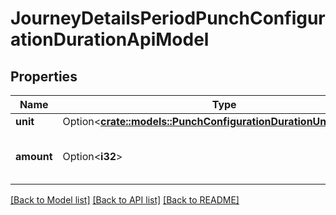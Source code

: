 # JourneyDetailsPeriodPunchConfigurationDurationApiModel

## Properties

Name | Type | Description | Notes
------------ | ------------- | ------------- | -------------
**unit** | Option<[**crate::models::PunchConfigurationDurationUnitApiModel**](VT.ApiPlaneraResa.Web.V4.Models.PunchConfigurationDurationUnitApiModel.md)> |  | [optional]
**amount** | Option<**i32**> | Duration of validity of a single punch. | [optional]

[[Back to Model list]](../README.md#documentation-for-models) [[Back to API list]](../README.md#documentation-for-api-endpoints) [[Back to README]](../README.md)



